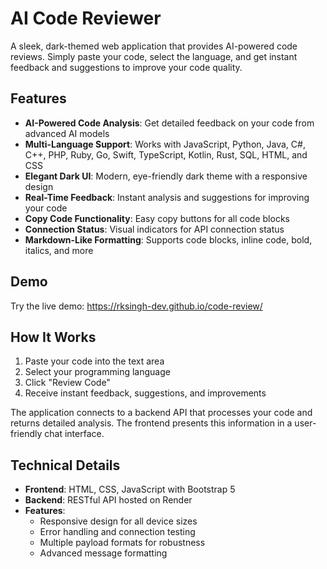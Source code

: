 # AI Code Reviewer

A sleek, dark-themed web application that provides AI-powered code reviews. Simply paste your code, select the language, and get instant feedback and suggestions to improve your code quality.

## Features

- **AI-Powered Code Analysis**: Get detailed feedback on your code from advanced AI models
- **Multi-Language Support**: Works with JavaScript, Python, Java, C#, C++, PHP, Ruby, Go, Swift, TypeScript, Kotlin, Rust, SQL, HTML, and CSS
- **Elegant Dark UI**: Modern, eye-friendly dark theme with a responsive design
- **Real-Time Feedback**: Instant analysis and suggestions for improving your code
- **Copy Code Functionality**: Easy copy buttons for all code blocks
- **Connection Status**: Visual indicators for API connection status
- **Markdown-Like Formatting**: Supports code blocks, inline code, bold, italics, and more

## Demo

Try the live demo: https://rksingh-dev.github.io/code-review/

## How It Works

1. Paste your code into the text area
2. Select your programming language
3. Click "Review Code"
4. Receive instant feedback, suggestions, and improvements

The application connects to a backend API that processes your code and returns detailed analysis. The frontend presents this information in a user-friendly chat interface.

## Technical Details

- **Frontend**: HTML, CSS, JavaScript with Bootstrap 5
- **Backend**: RESTful API hosted on Render
- **Features**:
  - Responsive design for all device sizes
  - Error handling and connection testing
  - Multiple payload formats for robustness
  - Advanced message formatting
